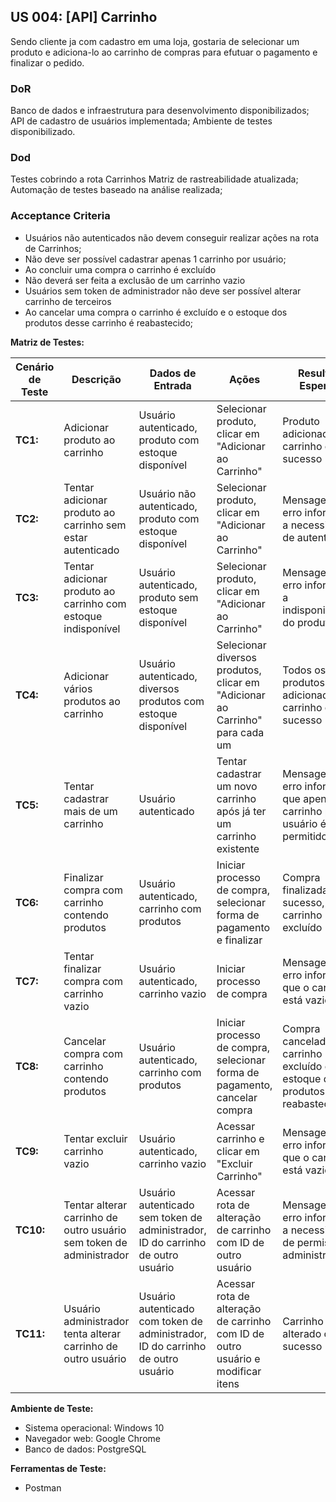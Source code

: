 ## US 004: [API] Carrinho


Sendo cliente ja  com cadastro em uma  loja, gostaria de selecionar um produto e adiciona-lo ao carrinho
de compras para efutuar o pagamento e finalizar o pedido.

### **DoR**

Banco de dados e infraestrutura para desenvolvimento disponibilizados;
API de cadastro de usuários implementada;
Ambiente de testes disponibilizado.

### **Dod**

Testes cobrindo a rota Carrinhos
Matriz de rastreabilidade atualizada;
Automação de testes baseado na análise realizada;


### **Acceptance Criteria**

* Usuários não autenticados não devem conseguir realizar ações na rota de Carrinhos;
* Não deve ser possível cadastrar apenas 1 carrinho por usuário;
* Ao concluir uma compra o carrinho é excluído
* Não deverá ser feita a exclusão de um carrinho vazio
* Usuários sem token de administrador não deve ser possível alterar carrinho de terceiros
* Ao cancelar uma compra o carrinho é excluído e o estoque dos produtos desse carrinho é reabastecido;



**Matriz de Testes:**

| Cenário de Teste | Descrição | Dados de Entrada | Ações | Resultado Esperado |  |  |  |
|---|---|---|---|---|---|---|---|
| **TC1:**| Adicionar produto ao carrinho | Usuário autenticado, produto com estoque disponível | Selecionar produto, clicar em "Adicionar ao Carrinho" | Produto adicionado ao carrinho com sucesso | 
| **TC2:**| Tentar adicionar produto ao carrinho sem estar autenticado | Usuário não autenticado, produto com estoque disponível | Selecionar produto, clicar em "Adicionar ao Carrinho" | Mensagem de erro informando a necessidade de autenticação 
| **TC3:**| Tentar adicionar produto ao carrinho com estoque indisponível | Usuário autenticado, produto sem estoque disponível | Selecionar produto, clicar em "Adicionar ao Carrinho" | Mensagem de erro informando a indisponibilidade do produto 
| **TC4:**| Adicionar vários produtos ao carrinho | Usuário autenticado, diversos produtos com estoque disponível | Selecionar diversos produtos, clicar em "Adicionar ao Carrinho" para cada um | Todos os produtos adicionados ao carrinho com sucesso 
| **TC5:**| Tentar cadastrar mais de um carrinho | Usuário autenticado | Tentar cadastrar um novo carrinho após já ter um carrinho existente | Mensagem de erro informando que apenas um carrinho por usuário é permitido 
| **TC6:**| Finalizar compra com carrinho contendo produtos | Usuário autenticado, carrinho com produtos | Iniciar processo de compra, selecionar forma de pagamento e finalizar | Compra finalizada com sucesso, carrinho excluído 
| **TC7:**| Tentar finalizar compra com carrinho vazio | Usuário autenticado, carrinho vazio | Iniciar processo de compra | Mensagem de erro informando que o carrinho está vazio 
| **TC8:**| Cancelar compra com carrinho contendo produtos | Usuário autenticado, carrinho com produtos | Iniciar processo de compra, selecionar forma de pagamento, cancelar compra | Compra cancelada, carrinho excluído e estoque dos produtos reabastecido | 
| **TC9:**| Tentar excluir carrinho vazio | Usuário autenticado, carrinho vazio | Acessar carrinho e clicar em "Excluir Carrinho" | Mensagem de erro informando que o carrinho está vazio 
| **TC10:**| Tentar alterar carrinho de outro usuário sem token de administrador | Usuário autenticado sem token de administrador, ID do carrinho de outro usuário | Acessar rota de alteração de carrinho com ID de outro usuário | Mensagem de erro informando a necessidade de permissão de administrador 
| **TC11:**| Usuário administrador tenta alterar carrinho de outro usuário | Usuário autenticado com token de administrador, ID do carrinho de outro usuário | Acessar rota de alteração de carrinho com ID de outro usuário e modificar itens | Carrinho alterado com sucesso |


**Ambiente de Teste:**

* Sistema operacional: Windows 10
* Navegador web: Google Chrome
* Banco de dados: PostgreSQL

**Ferramentas de Teste:**

* Postman